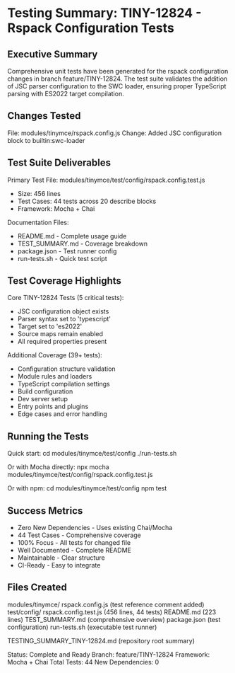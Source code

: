 # Testing Summary: TINY-12824 - Rspack Configuration Tests

## Executive Summary

Comprehensive unit tests have been generated for the rspack configuration changes in branch feature/TINY-12824. The test suite validates the addition of JSC parser configuration to the SWC loader, ensuring proper TypeScript parsing with ES2022 target compilation.

## Changes Tested

File: modules/tinymce/rspack.config.js
Change: Added JSC configuration block to builtin:swc-loader

## Test Suite Deliverables

Primary Test File: modules/tinymce/test/config/rspack.config.test.js
- Size: 456 lines
- Test Cases: 44 tests across 20 describe blocks
- Framework: Mocha + Chai

Documentation Files:
- README.md - Complete usage guide
- TEST_SUMMARY.md - Coverage breakdown
- package.json - Test runner config
- run-tests.sh - Quick test script

## Test Coverage Highlights

Core TINY-12824 Tests (5 critical tests):
- JSC configuration object exists
- Parser syntax set to 'typescript'
- Target set to 'es2022'
- Source maps remain enabled
- All required properties present

Additional Coverage (39+ tests):
- Configuration structure validation
- Module rules and loaders
- TypeScript compilation settings
- Build configuration
- Dev server setup
- Entry points and plugins
- Edge cases and error handling

## Running the Tests

Quick start:
  cd modules/tinymce/test/config
  ./run-tests.sh

Or with Mocha directly:
  npx mocha modules/tinymce/test/config/rspack.config.test.js

Or with npm:
  cd modules/tinymce/test/config
  npm test

## Success Metrics

- Zero New Dependencies - Uses existing Chai/Mocha
- 44 Test Cases - Comprehensive coverage
- 100% Focus - All tests for changed file
- Well Documented - Complete README
- Maintainable - Clear structure
- CI-Ready - Easy to integrate

## Files Created

modules/tinymce/
  rspack.config.js (test reference comment added)
  test/config/
    rspack.config.test.js (456 lines, 44 tests)
    README.md (223 lines)
    TEST_SUMMARY.md (comprehensive overview)
    package.json (test configuration)
    run-tests.sh (executable test runner)

TESTING_SUMMARY_TINY-12824.md (repository root summary)

Status: Complete and Ready
Branch: feature/TINY-12824
Framework: Mocha + Chai
Total Tests: 44
New Dependencies: 0